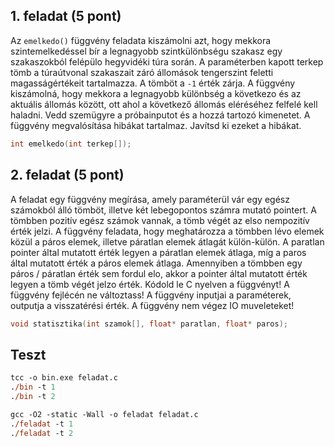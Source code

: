## 1. feladat (5 pont)

Az `emelkedo()` függvény feladata kiszámolni azt, hogy mekkora szintemelkedéssel bír a legnagyobb szintkülönbségu szakasz egy szakaszokból felépülo hegyvidéki túra során. A paraméterben kapott terkep tömb a túraútvonal szakaszait záró állomások tengerszint feletti magasságértékeit tartalmazza. A tömböt a `-1` érték zárja. A függvény kiszámolná, hogy mekkora a legnagyobb különbség a következo és az aktuális állomás között, ott ahol a következő állomás eléréséhez felfelé kell haladni. Vedd szemügyre a próbainputot és a hozzá tartozó kimenetet. A függvény megvalósítása hibákat tartalmaz. Javítsd ki ezeket a hibákat.

```c
int emelkedo(int terkep[]);
```

## 2. feladat (5 pont)

A feladat egy függvény megírása, amely paraméterül vár egy egész számokból álló tömböt, illetve két lebegopontos számra mutató pointert. A tömbben pozitív egész számok vannak, a tömb végét az elso nempozitív érték jelzi. A függvény feladata, hogy meghatározza a tömbben lévo elemek közül a páros elemek, illetve páratlan elemek átlagát külön-külön. A paratlan pointer által mutatott érték legyen a páratlan elemek átlaga, míg a paros által mutatott érték a páros elemek átlaga. Amennyiben a tömbben egy páros / páratlan érték sem fordul elo, akkor a pointer által mutatott érték legyen a tömb végét jelzo érték. Kódold le C nyelven a függvényt! A függvény fejlécén ne változtass! A függvény inputjai a paraméterek, outputja a visszatérési érték. A függvény nem végez IO muveleteket!

```c
void statisztika(int szamok[], float* paratlan, float* paros);
```

## Teszt
```ps
tcc -o bin.exe feladat.c
./bin -t 1
./bin -t 2
```
```ps
gcc -O2 -static -Wall -o feladat feladat.c
./feladat -t 1
./feladat -t 2
```